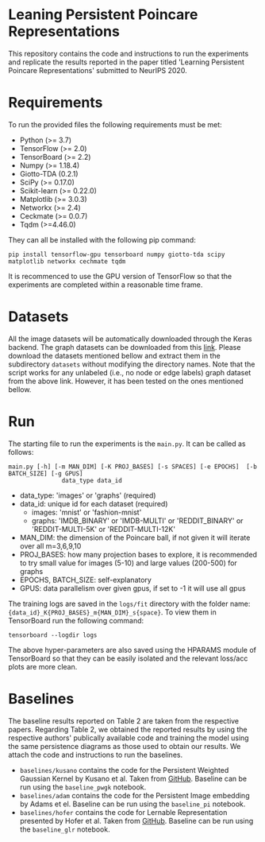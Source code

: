 # Leaning Persistent Poincare Representations
This repository contains the code and instructions to run the experiments and replicate the results reported in the paper titled 'Learning Persistent Poincare Representations' submitted to NeurIPS 2020.

# Requirements 
To run the provided files the following requirements must be met:

* Python (>= 3.7)
* TensorFlow (>= 2.0) 
* TensorBoard (>= 2.2)
* Numpy (>= 1.18.4)
* Giotto-TDA (0.2.1)
* SciPy (>= 0.17.0)
* Scikit-learn (>= 0.22.0)
* Matplotlib (>= 3.0.3)
* Networkx (>= 2.4)
* Ceckmate (>= 0.0.7)
* Tqdm (>=4.46.0)

They can all be installed with the following pip command:
```
pip install tensorflow-gpu tensorboard numpy giotto-tda scipy matplotlib networkx cechmate tqdm
```
It is recommenced to use the GPU version of TensorFlow so that the experiments are completed within a reasonable time frame.
# Datasets
All the image datasets will be automatically downloaded through the Keras backend. The graph datasets can be downloaded from this [link](https://ls11-www.cs.tu-dortmund.de/staff/morris/graphkerneldatasets). Please download the datasets mentioned bellow and extract them in the subdirectory ``datasets`` without modifying the directory names. 
Note that the script works for any unlabeled (i.e., no node or edge labels) graph dataset from the above link.
However, it has been tested on the ones mentioned bellow. 
# Run  
The starting file to run the experiments is the ``main.py``. It can be called as follows:

```
main.py [-h] [-m MAN_DIM] [-K PROJ_BASES] [-s SPACES] [-e EPOCHS]  [-b BATCH_SIZE] [-g GPUS]
               data_type data_id 
```
* data_type: 'images' or 'graphs' (required) 
* data_id: unique id for each dataset (required)
    * images: 'mnist' or 'fashion-mnist'
    * graphs: 'IMDB_BINARY' or 'IMDB-MULTI' or 'REDDIT_BINARY' or 'REDDIT-MULTI-5K' or 'REDDIT-MULTI-12K'
* MAN_DIM: the dimension of the Poincare ball, if not given it will iterate over all m=3,6,9,10
* PROJ_BASES: how many projection bases to explore, it is recommended to try small value for images (5-10) and large values (200-500) for graphs
* EPOCHS, BATCH_SIZE: self-explanatory
* GPUS: data parallelism over given gpus, if set to -1 it will use all gpus

The training logs are saved in the ``logs/fit`` directory with the folder name: ``{data_id}_K{PROJ_BASES}_m{MAN_DIM}_s{space}``. To view them in TensorBoard run the following command:
```
tensorboard --logdir logs
```
The above hyper-parameters are also saved using the HPARAMS module of TensorBoard so that they can be easily isolated and the relevant loss/acc plots are more clean. 
# Baselines
The baseline results reported on Table 2 are taken from the respective papers. Regarding Table 2, we obtained the reported results by using the respective authors' publically available code and training the model using the same persistence diagrams as those used to obtain our results. We attach the code and instructions to run the baselines.
* ``baselines/kusano`` contains the code for the Persistent Weighted Gaussian Kernel by Kusano et al. Taken from [GitHub](https://github.com/genki-kusano/gram_matrix/tree/master/). Baseline can be run using the ``baseline_pwgk`` notebook.
* ``baselines/adam`` contains the code for the Persistent Image embedding by Adams et el. Baseline can be run using the ``baseline_pi`` notebook.
* ``baselines/hofer`` contains the code for Lernable Representation presented by Hofer et al. Taken from [GitHub](https://github.com/c-hofer/jmlr_2019). Baseline can be run using the ``baseline_glr`` notebook.